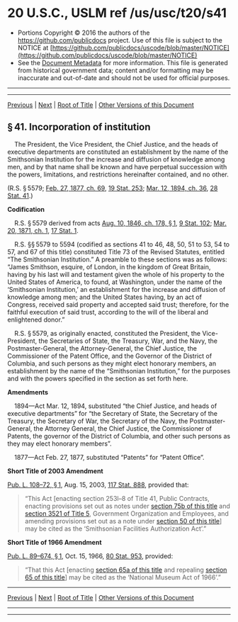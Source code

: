 ---
---

# 20 U.S.C., USLM ref /us/usc/t20/s41

* Portions Copyright © 2016 the authors of the https://github.com/publicdocs project.
  Use of this file is subject to the NOTICE at [https://github.com/publicdocs/uscode/blob/master/NOTICE](https://github.com/publicdocs/uscode/blob/master/NOTICE)
* See the [Document Metadata](././../../../../..//README.md) for more information.
  This file is generated from historical government data; content and/or formatting may be inaccurate and out-of-date and should not be used for official purposes.

----------
----------

[Previous](./../../../../..//us/usc/t20/ch3/schI/m__us_usc_t20_ch3_schI.md) | [Next](./../../../../..//us/usc/t20/ch3/schI/m__us_usc_t20_s42.md) | [Root of Title](./../../../../../) | [Other Versions of this Document](https://publicdocs.github.io/go/links?ns=uslm&ref=%2Fus%2Fusc%2Ft20%2Fs41)

## § 41. Incorporation of institution

    The President, the Vice President, the Chief Justice, and the heads of executive departments are constituted an establishment by the name of the Smithsonian Institution for the increase and diffusion of knowledge among men, and by that name shall be known and have perpetual succession with the powers, limitations, and restrictions hereinafter contained, and no other.

(R.S. § 5579; [Feb. 27, 1877, ch. 69][/us/act/1877-02-27/ch69], [19 Stat. 253][/us/stat/19/253]; [Mar. 12, 1894, ch. 36][/us/act/1894-03-12/ch36], [28 Stat. 41][/us/stat/28/41].)

 __Codification__ 

    R.S. § 5579 derived from acts [Aug. 10, 1846, ch. 178, § 1][/us/act/1846-08-10/ch178/s1], [9 Stat. 102][/us/stat/9/102]; [Mar. 20, 1871, ch. 1][/us/act/1871-03-20/ch1], [17 Stat. 1][/us/stat/17/1].

    R.S. §§ 5579 to 5594 (codified as sections 41 to 46, 48, 50, 51 to 53, 54 to 57, and 67 of this title) constituted Title 73 of the Revised Statutes, entitled “The Smithsonian Institution.” A preamble to these sections was as follows: “James Smithson, esquire, of London, in the kingdom of Great Britain, having by his last will and testament given the whole of his property to the United States of America, to found, at Washington, under the name of the ‘Smithsonian Institution,’ an establishment for the increase and diffusion of knowledge among men; and the United States having, by an act of Congress, received said property and accepted said trust; therefore, for the faithful execution of said trust, according to the will of the liberal and enlightened donor.”

    R.S. § 5579, as originally enacted, constituted the President, the Vice-President, the Secretaries of State, the Treasury, War, and the Navy, the Postmaster-General, the Attorney-General, the Chief Justice, the Commissioner of the Patent Office, and the Governor of the District of Columbia, and such persons as they might elect honorary members, an establishment by the name of the “Smithsonian Institution,” for the purposes and with the powers specified in the section as set forth here.

 __Amendments__ 

    1894—Act Mar. 12, 1894, substituted “the Chief Justice, and heads of executive departments” for “the Secretary of State, the Secretary of the Treasury, the Secretary of War, the Secretary of the Navy, the Postmaster-General, the Attorney General, the Chief Justice, the Commissioner of Patents, the governor of the District of Columbia, and other such persons as they may elect honorary members”.

    1877—Act Feb. 27, 1877, substituted “Patents” for “Patent Office”.

 __Short Title of 2003 Amendment__ 

[Pub. L. 108–72, § 1][/us/pl/108/72/s1], Aug. 15, 2003, [117 Stat. 888][/us/stat/117/888], provided that: 

> “This Act \[enacting section 253l–8 of Title 41, Public Contracts, enacting provisions set out as notes under [section 75b of this title][/us/usc/t20/s75b] and [section 3521 of Title 5][/us/usc/t5/s3521], Government Organization and Employees, and amending provisions set out as a note under [section 50 of this title][/us/usc/t20/s50]\] may be cited as the ‘Smithsonian Facilities Authorization Act’.”

 __Short Title of 1966 Amendment__ 

[Pub. L. 89–674, § 1][/us/pl/89/674/s1], Oct. 15, 1966, [80 Stat. 953][/us/stat/80/953], provided: 

> “That this Act \[enacting [section 65a of this title][/us/usc/t20/s65a] and repealing [section 65 of this title][/us/usc/t20/s65]\] may be cited as the ‘National Museum Act of 1966’.”

----------

[Previous](./../../../../..//us/usc/t20/ch3/schI/m__us_usc_t20_ch3_schI.md) | [Next](./../../../../..//us/usc/t20/ch3/schI/m__us_usc_t20_s42.md) | [Root of Title](./../../../../../) | [Other Versions of this Document](https://publicdocs.github.io/go/links?ns=uslm&ref=%2Fus%2Fusc%2Ft20%2Fs41)

----------
----------

[/us/act/1877-02-27/ch69]: https://publicdocs.github.io/go/links?ns=uslm&ref=%2Fus%2Fact%2F1877-02-27%2Fch69
[/us/stat/19/253]: https://publicdocs.github.io/go/links?ns=uslm&ref=%2Fus%2Fstat%2F19%2F253
[/us/act/1894-03-12/ch36]: https://publicdocs.github.io/go/links?ns=uslm&ref=%2Fus%2Fact%2F1894-03-12%2Fch36
[/us/stat/28/41]: https://publicdocs.github.io/go/links?ns=uslm&ref=%2Fus%2Fstat%2F28%2F41
[/us/act/1846-08-10/ch178/s1]: https://publicdocs.github.io/go/links?ns=uslm&ref=%2Fus%2Fact%2F1846-08-10%2Fch178%2Fs1
[/us/stat/9/102]: https://publicdocs.github.io/go/links?ns=uslm&ref=%2Fus%2Fstat%2F9%2F102
[/us/act/1871-03-20/ch1]: https://publicdocs.github.io/go/links?ns=uslm&ref=%2Fus%2Fact%2F1871-03-20%2Fch1
[/us/stat/17/1]: https://publicdocs.github.io/go/links?ns=uslm&ref=%2Fus%2Fstat%2F17%2F1
[/us/pl/108/72/s1]: https://publicdocs.github.io/go/links?ns=uslm&ref=%2Fus%2Fpl%2F108%2F72%2Fs1
[/us/stat/117/888]: https://publicdocs.github.io/go/links?ns=uslm&ref=%2Fus%2Fstat%2F117%2F888
[/us/usc/t20/s75b]: https://publicdocs.github.io/go/links?ns=uslm&ref=%2Fus%2Fusc%2Ft20%2Fs75b
[/us/usc/t5/s3521]: https://publicdocs.github.io/go/links?ns=uslm&ref=%2Fus%2Fusc%2Ft5%2Fs3521
[/us/usc/t20/s50]: https://publicdocs.github.io/go/links?ns=uslm&ref=%2Fus%2Fusc%2Ft20%2Fs50
[/us/pl/89/674/s1]: https://publicdocs.github.io/go/links?ns=uslm&ref=%2Fus%2Fpl%2F89%2F674%2Fs1
[/us/stat/80/953]: https://publicdocs.github.io/go/links?ns=uslm&ref=%2Fus%2Fstat%2F80%2F953
[/us/usc/t20/s65a]: https://publicdocs.github.io/go/links?ns=uslm&ref=%2Fus%2Fusc%2Ft20%2Fs65a
[/us/usc/t20/s65]: https://publicdocs.github.io/go/links?ns=uslm&ref=%2Fus%2Fusc%2Ft20%2Fs65


